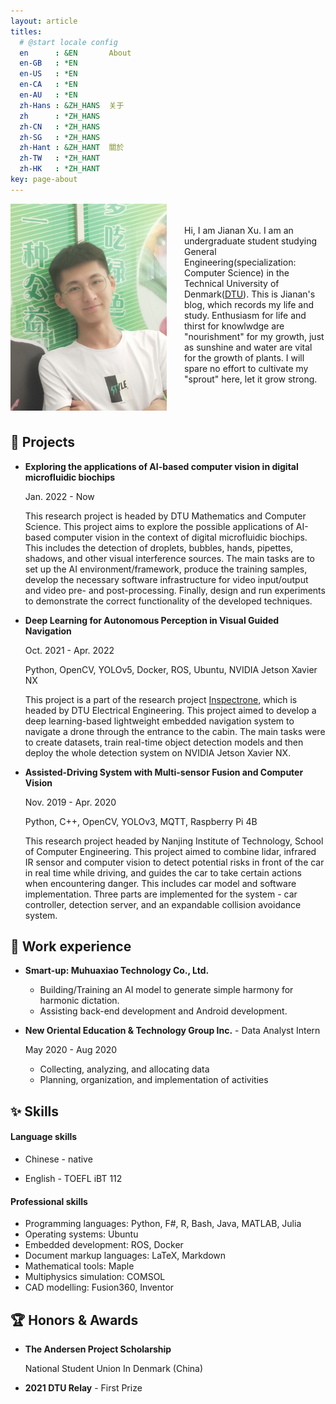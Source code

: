 ```yaml
---
layout: article
titles:
  # @start locale config
  en      : &EN       About
  en-GB   : *EN
  en-US   : *EN
  en-CA   : *EN
  en-AU   : *EN
  zh-Hans : &ZH_HANS  关于
  zh      : *ZH_HANS
  zh-CN   : *ZH_HANS
  zh-SG   : *ZH_HANS
  zh-Hant : &ZH_HANT  關於
  zh-TW   : *ZH_HANT
  zh-HK   : *ZH_HANT
key: page-about
---
```


<div style="float:left; margin-right:2em;">
    <img src="https://raw.githubusercontent.com/JiananAlvin/ImageBed/master/202201300229178.jpg" width="250"/>
</div>
<div>
    <br><br>Hi, I am Jianan Xu. I am an undergraduate student studying General Engineering(specialization: Computer Science) in the Technical University of Denmark(<a href="https://www.dtu.dk">DTU</a>). This is Jianan's blog, which records my life and study. Enthusiasm for life and thirst for knowlwdge are "nourishment" for my growth, just as sunshine and water are vital for the growth of plants. I will spare no effort to cultivate my "sprout" here, let it grow strong.
<br><br><br><br> </div>


## :file_folder: Projects

* **Exploring the applications of AI-based computer vision in digital microfluidic biochips**

  Jan. 2022 - Now

  This research project is headed by DTU Mathematics and Computer Science. This project aims to explore the possible applications of AI-based computer vision in the context of digital microfluidic biochips. This includes the detection of droplets, bubbles, hands, pipettes, shadows, and other visual interference sources. The main tasks are to set up the AI environment/framework, produce the training samples, develop the necessary software infrastructure for video input/output and video pre- and post-processing. Finally, design and run experiments to demonstrate the correct functionality of the developed techniques. 

* **Deep Learning for Autonomous Perception in Visual Guided Navigation** 

  Oct. 2021 - Apr. 2022

  Python, OpenCV, YOLOv5, Docker, ROS, Ubuntu, NVIDIA Jetson Xavier NX

  This project is a part of the research project [Inspectrone](https://www.dtu.dk/english/news/Nyhed?id=%7BF8B2908E-FAC2-48AB-A1A5-060839E880C8%7D), which is headed by DTU Electrical Engineering. This project aimed to develop a deep learning-based lightweight embedded navigation system to navigate a drone through the entrance to the cabin. The main tasks were to create datasets, train real-time object detection models and then deploy the whole detection system on NVIDIA Jetson Xavier NX. 

* **Assisted-Driving System with Multi-sensor Fusion and Computer Vision** 

  Nov. 2019 - Apr. 2020 

  Python, C++, OpenCV, YOLOv3, MQTT, Raspberry Pi 4B

  This research project headed by Nanjing Institute of Technology, School of Computer Engineering. This project aimed to combine lidar, infrared IR sensor and computer vision to detect potential risks in front of the car in real time while driving, and guides the car to take certain actions when encountering danger. This includes car model and software implementation. Three parts are implemented for the system - car controller, detection server, and an expandable collision avoidance system. 

## :briefcase: Work experience

* **Smart-up: Muhuaxiao Technology Co., Ltd.**
  * Building/Training an AI model to generate simple harmony for harmonic dictation.
  * Assisting back-end development and Android development.

* **New Oriental Education & Technology Group Inc.** - Data Analyst Intern

  May 2020 - Aug 2020
  
  - Collecting, analyzing, and allocating data
  - Planning, organization, and implementation of activities

## :sparkles: Skills

#### Language skills

* Chinese - native

* English - TOEFL iBT 112

#### Professional skills

* Programming languages: Python, F#, R, Bash, Java, MATLAB, Julia
* Operating systems: Ubuntu
* Embedded development: ROS, Docker
* Document markup languages: LaTeX, Markdown
* Mathematical tools: Maple
* Multiphysics simulation: COMSOL
* CAD modelling: Fusion360, Inventor

## :trophy: Honors & Awards

* **The Andersen Project Scholarship**

  National Student Union In Denmark (China)

* **2021 DTU Relay** - First Prize
